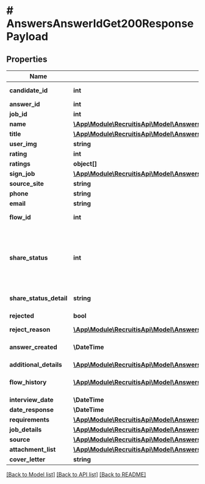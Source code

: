 # # AnswersAnswerIdGet200ResponsePayload

## Properties

Name | Type | Description | Notes
------------ | ------------- | ------------- | -------------
**candidate_id** | **int** | ID kandidáta, ke kterému se odpověď vztahuje. | [optional]
**answer_id** | **int** | ID odpovědi. | [optional]
**job_id** | **int** | ID inzerátu. | [optional]
**name** | [**\App\Module\RecruitisApi\Model\AnswersGet200ResponseOneOf1PayloadInnerName**](AnswersGet200ResponseOneOf1PayloadInnerName.md) |  | [optional]
**title** | [**\App\Module\RecruitisApi\Model\AnswersGet200ResponseOneOf1PayloadInnerTitle**](AnswersGet200ResponseOneOf1PayloadInnerTitle.md) |  | [optional]
**user_img** | **string** | Cesta k obrázku uchazeče. | [optional]
**rating** | **int** | Hodnocení uživatele, 0-5. | [optional]
**ratings** | **object[]** |  | [optional]
**sign_job** | [**\App\Module\RecruitisApi\Model\AnswersAnswerIdGet200ResponsePayloadSignJob**](AnswersAnswerIdGet200ResponsePayloadSignJob.md) |  | [optional]
**source_site** | **string** |  | [optional]
**phone** | **string** |  | [optional]
**email** | **string** |  | [optional]
**flow_id** | **int** | ID flow, ve které se odpověď zrovna nachází. | [optional]
**share_status** | **int** | Pokud je odpověď zrecyklovaná (zkopírovaná z jiného inzerátu), čekáme na odpověď uchazeče. NULL - není odpověď, 1 - Uchazeč odpověď schválil, 0 - Uchazeč odpověd zamítl. | [optional]
**share_status_detail** | **string** | Důvod zamítnutí zrecyklované odpovědi. | [optional]
**rejected** | **bool** | Značí, jestli je odpověď zamítnutá. | [optional]
**reject_reason** | [**\App\Module\RecruitisApi\Model\AnswersGet200ResponseOneOf1PayloadInnerRejectReasonInner[]**](AnswersGet200ResponseOneOf1PayloadInnerRejectReasonInner.md) |  | [optional]
**answer_created** | **\DateTime** | Datum vytvoření odpovědi, ve formátu YYYY-mm-dd HH:mm:ss | [optional]
**additional_details** | [**\App\Module\RecruitisApi\Model\AnswersAnswerIdGet200ResponsePayloadAdditionalDetailsInner[]**](AnswersAnswerIdGet200ResponsePayloadAdditionalDetailsInner.md) |  | [optional]
**flow_history** | [**\App\Module\RecruitisApi\Model\AnswersAnswerIdGet200ResponsePayloadFlowHistoryInner[]**](AnswersAnswerIdGet200ResponsePayloadFlowHistoryInner.md) | Toto pole se zobrazuje jen pokud je parametr view&#x3D;\&quot;extended\&quot; | [optional]
**interview_date** | **\DateTime** |  | [optional]
**date_response** | **\DateTime** |  | [optional]
**requirements** | [**\App\Module\RecruitisApi\Model\AnswersAnswerIdGet200ResponsePayloadRequirements**](AnswersAnswerIdGet200ResponsePayloadRequirements.md) |  | [optional]
**job_details** | [**\App\Module\RecruitisApi\Model\AnswersGet200ResponseOneOf1PayloadInnerJobDetails**](AnswersGet200ResponseOneOf1PayloadInnerJobDetails.md) |  | [optional]
**source** | [**\App\Module\RecruitisApi\Model\AnswersGet200ResponseOneOf1PayloadInnerSource**](AnswersGet200ResponseOneOf1PayloadInnerSource.md) |  | [optional]
**attachment_list** | [**\App\Module\RecruitisApi\Model\AnswersGet200ResponseOneOf1PayloadInnerAttachmentListInner[]**](AnswersGet200ResponseOneOf1PayloadInnerAttachmentListInner.md) |  | [optional]
**cover_letter** | **string** |  | [optional]

[[Back to Model list]](../../README.md#models) [[Back to API list]](../../README.md#endpoints) [[Back to README]](../../README.md)
